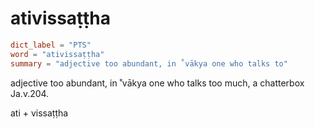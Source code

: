 # ativissaṭṭha

``` toml
dict_label = "PTS"
word = "ativissaṭṭha"
summary = "adjective too abundant, in ˚vākya one who talks to"
```

adjective too abundant, in ˚vākya one who talks too much, a chatterbox Ja.v.204.

ati \+ vissaṭṭha

